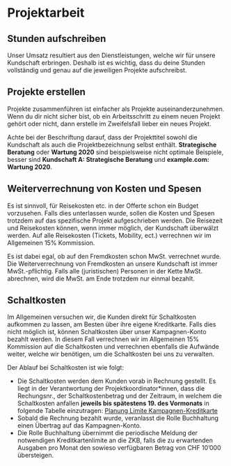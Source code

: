 # Projektarbeit

## Stunden aufschreiben

Unser Umsatz resultiert aus den Dienstleistungen, welche wir für unsere Kundschaft erbringen. Deshalb ist es wichtig, dass du deine Stunden vollständig und genau auf die jeweiligen Projekte aufschreibst.

## Projekte erstellen

Projekte zusammenführen ist einfacher als Projekte auseinanderzunehmen. Wenn du dir nicht sicher bist, ob ein Arbeitsschritt zu einem neuen Projekt gehört oder nicht, dann erstelle im Zweifelsfall lieber ein neues Projekt.

Achte bei der Beschriftung darauf, dass der Projekttitel sowohl die Kundschaft als auch die Projektbezeichnung selbst enthält. __Strategische Beratung__ oder __Wartung 2020__ sind beispielsweise nicht optimale Beispiele, besser sind __Kundschaft A: Strategische Beratung__ und __example.com: Wartung 2020__.

## Weiterverrechnung von Kosten und Spesen

Es ist sinnvoll, für Reisekosten etc. in der Offerte schon ein Budget vorzusehen. Falls dies unterlassen wurde, sollen die Kosten und Spesen trotzdem auf das spezifische Projekt aufgeschrieben werden. Die Reisezeit und Reisekosten können, wenn immer möglich, der Kundschaft überwälzt werden. Auf alle Reisekosten (Tickets, Mobility, ect.) verrechnen wir im Allgemeinen 15% Kommission.

Es ist dabei egal, ob auf den Fremdkosten schon MwSt. verrechnet wurde. Die Weiterverrechnung von Fremdkosten an unsere Kundschaft ist immer MwSt.-pflichtig. Falls alle (juristischen) Personen in der Kette MwSt. abrechnen, wird die MwSt. am Ende trotzdem nur einmal bezahlt.

## Schaltkosten

Im Allgemeinen versuchen wir, die Kunden direkt für Schaltkosten aufkommen zu lassen, am Besten über ihre eigene Kreditkarte. Falls dies nicht möglich ist, können Schaltkosten über unser Kampagnen-Konto bezahlt werden. In diesem Fall verrechnen wir im Allgemeinen 15% Kommission auf die Schaltkosten und verrechnen ebenfalls die Aufwände weiter, welche wir benötigen, um die Schaltkosten bei uns zu verwalten.

Der Ablauf bei Schaltkosten ist wie folgt:

- Die Schaltkosten werden dem Kunden vorab in Rechnung gestellt. Es liegt in der Verantwortung der Projektkoordinator*innen, dass die Rechungsnr., der Schaltkostenbetrag und der Zeitraum, in welchem die Schaltkosten anfallen __jeweils bis spätestens 19. des Vormonats__ in folgende Tabelle einzutragen: [Planung Limite Kampagnen-Kreditkarte](https://drive.google.com/drive/folders/1BLCiZx_sp_yfjuSFcYglrBByPdnxbbNe)
- Sobald die Rechnung bezahlt wurde, veranlasst die Rolle Buchhaltung einen Übertrag auf das Kampagnen-Konto.
- Die Rolle Buchhaltung übernimmt die periodische Meldung der notwendigen Kreditkartenlimite an die ZKB, falls die zu erwartenden Ausgaben pro Monat den sowieso verfügbaren Betrag von CHF 10’000 übersteigen.
